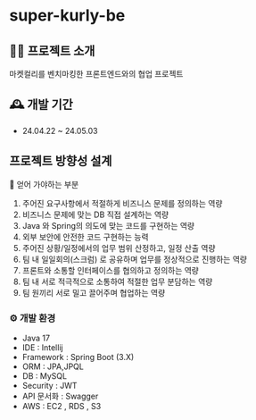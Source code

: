 # super-kurly-be

## 👨‍💻 프로젝트 소개
마켓컬리를 벤치마킹한 프론트엔드와의 협업 프로젝트

## 🕰️ 개발 기간
+ 24.04.22 ~ 24.05.03

## 프로젝트 방향성 설계
📃 얻어 가야하는 부분
1. 주어진 요구사항에서 적절하게 비즈니스 문제를  정의하는 역량
2. 비즈니스 문제에 맞는 DB 직접 설계하는 역량
3. Java 와 Spring의 의도에 맞는 코드를 구현하는 역량
4. 외부 보안에 안전한 코드 구현하는 능력
5. 주어진 상황/일정에서의 업무 범위 산정하고, 일정 산출 역량
6. 팀 내 일일회의(스크럼) 로 공유하며 업무를 정상적으로 진행하는 역량
7. 프론트와 소통할 인터페이스를 협의하고 정의하는 역량
8. 팀 내 서로 적극적으로 소통하여 적절한 업무 분담하는 역량
9. 팀 원끼리 서로 밀고 끌어주며  협업하는 역량

### ⚙️ 개발 환경
+ Java 17
+ IDE : Intellij
+ Framework : Spring Boot (3.X)
+ ORM : JPA,JPQL
+ DB : MySQL
+ Security : JWT
+ API 문서화 : Swagger
+ AWS : EC2 , RDS , S3